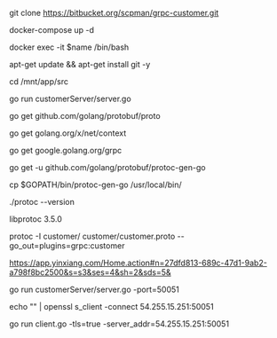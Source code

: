 git clone https://bitbucket.org/scpman/grpc-customer.git

docker-compose up -d

docker exec -it $name /bin/bash

apt-get update && apt-get install git -y

cd /mnt/app/src

go run customerServer/server.go 


go get github.com/golang/protobuf/proto

go get golang.org/x/net/context

go get google.golang.org/grpc

go get -u github.com/golang/protobuf/protoc-gen-go

cp $GOPATH/bin/protoc-gen-go /usr/local/bin/

./protoc --version

libprotoc 3.5.0

protoc -I customer/ customer/customer.proto --go_out=plugins=grpc:customer

https://app.yinxiang.com/Home.action#n=27dfd813-689c-47d1-9ab2-a798f8bc2500&s=s3&ses=4&sh=2&sds=5&

go run customerServer/server.go -port=50051


echo "" | openssl s_client  -connect 54.255.15.251:50051


go run client.go -tls=true -server_addr=54.255.15.251:50051



